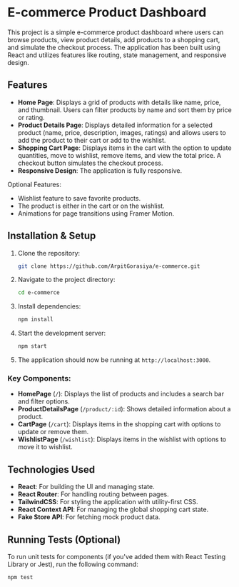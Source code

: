 # E-commerce Product Dashboard

This project is a simple e-commerce product dashboard where users can browse products, view product details, add products to a shopping cart, and simulate the checkout process. The application has been built using React and utilizes features like routing, state management, and responsive design.

## Features

- **Home Page**: Displays a grid of products with details like name, price, and thumbnail. Users can filter products by name and sort them by price or rating.
- **Product Details Page**: Displays detailed information for a selected product (name, price, description, images, ratings) and allows users to add the product to their cart or add to the wishlist.
- **Shopping Cart Page**: Displays items in the cart with the option to update quantities, move to wishlist, remove items, and view the total price. A checkout button simulates the checkout process.
- **Responsive Design**: The application is fully responsive.

Optional Features:

- Wishlist feature to save favorite products.
- The product is either in the cart or on the wishlist.
- Animations for page transitions using Framer Motion.

## Installation & Setup

1. Clone the repository:

   ```bash
   git clone https://github.com/ArpitGorasiya/e-commerce.git
   ```

2. Navigate to the project directory:

   ```bash
   cd e-commerce
   ```

3. Install dependencies:

   ```bash
   npm install
   ```

4. Start the development server:

   ```bash
   npm start
   ```

5. The application should now be running at `http://localhost:3000`.

### Key Components:

- **HomePage** (`/`): Displays the list of products and includes a search bar and filter options.
- **ProductDetailsPage** (`/product/:id`): Shows detailed information about a product.
- **CartPage** (`/cart`): Displays items in the shopping cart with options to update or remove them.
- **WishlistPage** (`/wishlist`): Displays items in the wishlist with options to move it to wishlist.

## Technologies Used

- **React**: For building the UI and managing state.
- **React Router**: For handling routing between pages.
- **TailwindCSS**: For styling the application with utility-first CSS.
- **React Context API**: For managing the global shopping cart state.
- **Fake Store API**: For fetching mock product data.

## Running Tests (Optional)

To run unit tests for components (if you've added them with React Testing Library or Jest), run the following command:

```bash
npm test
```
